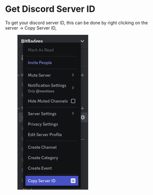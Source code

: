 # Get Discord Server ID

To get your discord server ID, this can be done by right clicking on the  server -> Copy Server ID,

<figure><img src="../../../../.gitbook/assets/image (60).png" alt=""><figcaption></figcaption></figure>
